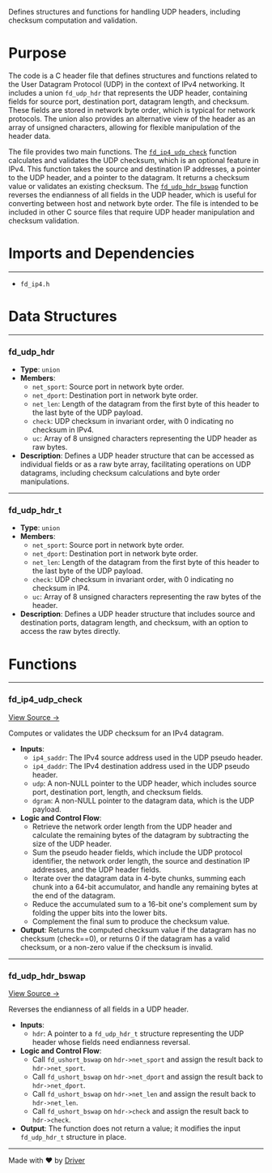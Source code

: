 <!--------------------------------------------------------------------------------->
<!-- IMPORTANT: This file is auto-generated by Driver (https://driver.ai). -------->
<!-- Manual edits may be overwritten on future commits. --------------------------->
<!--------------------------------------------------------------------------------->

Defines structures and functions for handling UDP headers, including checksum computation and validation.

# Purpose
The code is a C header file that defines structures and functions related to the User Datagram Protocol (UDP) in the context of IPv4 networking. It includes a union `fd_udp_hdr` that represents the UDP header, containing fields for source port, destination port, datagram length, and checksum. These fields are stored in network byte order, which is typical for network protocols. The union also provides an alternative view of the header as an array of unsigned characters, allowing for flexible manipulation of the header data.

The file provides two main functions. The [`fd_ip4_udp_check`](<#fd_ip4_udp_check>) function calculates and validates the UDP checksum, which is an optional feature in IPv4. This function takes the source and destination IP addresses, a pointer to the UDP header, and a pointer to the datagram. It returns a checksum value or validates an existing checksum. The [`fd_udp_hdr_bswap`](<#fd_udp_hdr_bswap>) function reverses the endianness of all fields in the UDP header, which is useful for converting between host and network byte order. The file is intended to be included in other C source files that require UDP header manipulation and checksum validation.
# Imports and Dependencies

---
- `fd_ip4.h`


# Data Structures

---
### fd\_udp\_hdr
- **Type**: ``union``
- **Members**:
    - ``net_sport``: Source port in network byte order.
    - ``net_dport``: Destination port in network byte order.
    - ``net_len``: Length of the datagram from the first byte of this header to the last byte of the UDP payload.
    - ``check``: UDP checksum in invariant order, with 0 indicating no checksum in IPv4.
    - ``uc``: Array of 8 unsigned characters representing the UDP header as raw bytes.
- **Description**: Defines a UDP header structure that can be accessed as individual fields or as a raw byte array, facilitating operations on UDP datagrams, including checksum calculations and byte order manipulations.


---
### fd\_udp\_hdr\_t
- **Type**: ``union``
- **Members**:
    - ``net_sport``: Source port in network byte order.
    - ``net_dport``: Destination port in network byte order.
    - ``net_len``: Length of the datagram from the first byte of this header to the last byte of the UDP payload.
    - ``check``: UDP checksum in invariant order, with 0 indicating no checksum in IP4.
    - ``uc``: Array of 8 unsigned characters representing the raw bytes of the header.
- **Description**: Defines a UDP header structure that includes source and destination ports, datagram length, and checksum, with an option to access the raw bytes directly.


# Functions

---
### fd\_ip4\_udp\_check<!-- {{#callable:fd_ip4_udp_check}} -->
[View Source →](<../../../../../src/util/net/fd_udp.h#L23>)

Computes or validates the UDP checksum for an IPv4 datagram.
- **Inputs**:
    - `ip4_saddr`: The IPv4 source address used in the UDP pseudo header.
    - `ip4_daddr`: The IPv4 destination address used in the UDP pseudo header.
    - `udp`: A non-NULL pointer to the UDP header, which includes source port, destination port, length, and checksum fields.
    - `dgram`: A non-NULL pointer to the datagram data, which is the UDP payload.
- **Logic and Control Flow**:
    - Retrieve the network order length from the UDP header and calculate the remaining bytes of the datagram by subtracting the size of the UDP header.
    - Sum the pseudo header fields, which include the UDP protocol identifier, the network order length, the source and destination IP addresses, and the UDP header fields.
    - Iterate over the datagram data in 4-byte chunks, summing each chunk into a 64-bit accumulator, and handle any remaining bytes at the end of the datagram.
    - Reduce the accumulated sum to a 16-bit one's complement sum by folding the upper bits into the lower bits.
    - Complement the final sum to produce the checksum value.
- **Output**: Returns the computed checksum value if the datagram has no checksum (check==0), or returns 0 if the datagram has a valid checksum, or a non-zero value if the checksum is invalid.


---
### fd\_udp\_hdr\_bswap<!-- {{#callable:fd_udp_hdr_bswap}} -->
[View Source →](<../../../../../src/util/net/fd_udp.h#L88>)

Reverses the endianness of all fields in a UDP header.
- **Inputs**:
    - `hdr`: A pointer to a `fd_udp_hdr_t` structure representing the UDP header whose fields need endianness reversal.
- **Logic and Control Flow**:
    - Call `fd_ushort_bswap` on `hdr->net_sport` and assign the result back to `hdr->net_sport`.
    - Call `fd_ushort_bswap` on `hdr->net_dport` and assign the result back to `hdr->net_dport`.
    - Call `fd_ushort_bswap` on `hdr->net_len` and assign the result back to `hdr->net_len`.
    - Call `fd_ushort_bswap` on `hdr->check` and assign the result back to `hdr->check`.
- **Output**: The function does not return a value; it modifies the input `fd_udp_hdr_t` structure in place.



---
Made with ❤️ by [Driver](https://www.driver.ai/)